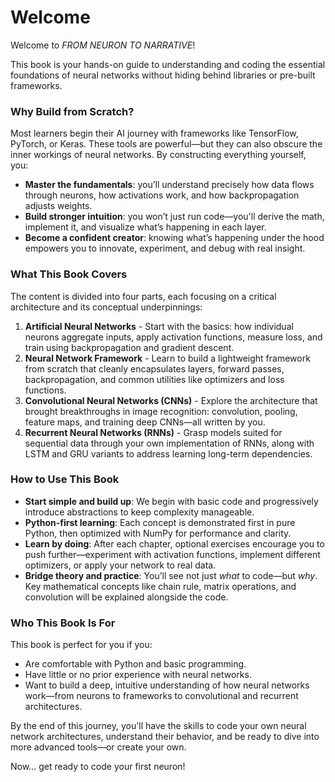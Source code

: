 # Welcome

Welcome to *FROM NEURON TO NARRATIVE*! 

This book is your hands-on guide to understanding and coding the essential foundations of neural networks without hiding behind libraries or pre-built frameworks.

### Why Build from Scratch?

Most learners begin their AI journey with frameworks like TensorFlow, PyTorch, or Keras. These tools are powerful—but they can also obscure the inner workings of neural networks. By constructing everything yourself, you:

* **Master the fundamentals**: you’ll understand precisely how data flows through neurons, how activations work, and how backpropagation adjusts weights.
* **Build stronger intuition**: you won’t just run code—you'll derive the math, implement it, and visualize what’s happening in each layer.
* **Become a confident creator**: knowing what’s happening under the hood empowers you to innovate, experiment, and debug with real insight.

### What This Book Covers

The content is divided into four parts, each focusing on a critical architecture and its conceptual underpinnings:

1. **Artificial Neural Networks** - Start with the basics: how individual neurons aggregate inputs, apply activation functions, measure loss, and train using backpropagation and gradient descent.
2. **Neural Network Framework** - Learn to build a lightweight framework from scratch that cleanly encapsulates layers, forward passes, backpropagation, and common utilities like optimizers and loss functions.
3. **Convolutional Neural Networks (CNNs)** - Explore the architecture that brought breakthroughs in image recognition: convolution, pooling, feature maps, and training deep CNNs—all written by you.
4. **Recurrent Neural Networks (RNNs)** - Grasp models suited for sequential data through your own implementation of RNNs, along with LSTM and GRU variants to address learning long-term dependencies.

### How to Use This Book

* **Start simple and build up**: We begin with basic code and progressively introduce abstractions to keep complexity manageable.
* **Python-first learning**: Each concept is demonstrated first in pure Python, then optimized with NumPy for performance and clarity.
* **Learn by doing**: After each chapter, optional exercises encourage you to push further—experiment with activation functions, implement different optimizers, or apply your network to real data.
* **Bridge theory and practice**: You’ll see not just *what* to code—but *why*. Key mathematical concepts like chain rule, matrix operations, and convolution will be explained alongside the code.

### Who This Book Is For

This book is perfect for you if you:

* Are comfortable with Python and basic programming.
* Have little or no prior experience with neural networks.
* Want to build a deep, intuitive understanding of how neural networks work—from neurons to frameworks to convolutional and recurrent architectures.

By the end of this journey, you'll have the skills to code your own neural network architectures, understand their behavior, and be ready to dive into more advanced tools—or create your own.

Now… get ready to code your first neuron!

```{tableofcontents}
```
